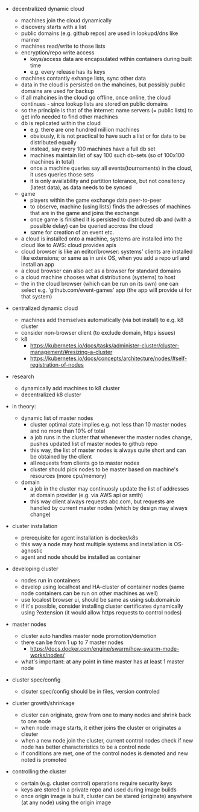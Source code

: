 
- decentralized dynamic cloud
  - machines join the cloud dynamically
  - discovery starts with a list
  - public domains (e.g. github repos) are used in lookupd/dns like manner
  - machines read/write to those lists
  - encryption/repo write access
    - keys/access data are encapsulated within containers during built time
    - e.g. every release has its keys
  - machines contantly exhange lists, sync other data
  - data in the cloud is persisted on the mahcines, but possibly  public domains are used for backup
  - if all mahcines in the cloud go offline, once online, the cloud continues - since lookup lists are stored on public domains
  - so the principle is that of the internet: name servers (= public lists) to get info needed to find other machines
  - db is replicated within the cloud
    - e.g. there are one hundred million machines
    - obviously, it is not practical to have such a list or for data to be distributed equally
    - instead, say every 100 machines have a full db set
    - machines maintain list of say 100 such db-sets (so of 100x100 machines in total)
    - once a machine queries say all events(tournaments) in the cloud, it uses queries those sets
    - it is only availability and partition tolerance, but not consitency (latest data), as data needs to be synced
  - game
    - players within the game exchange data peer-to-peer
    - to observe, machine (using lists) finds the adresses of machines that are in the game and joins the exchange
    - once game is finished it is persisted to distributed db and (with a possible delay) can be queried accross the cloud
    - same for creation of an event etc.
  - a cloud is installed onto a machine, systems are installed into the cloud like to AWS: cloud provides apis 
  - cloud browser is like an editor/browser: systems' clients are installed like extensions; or same as in unix OS, when you add a repo url and install an app
  - a cloud browser can also act as a browser for standard domains
  - a cloud machine chooses what distributions (systems) to host
  - the in the cloud browser (which can be run on its own) one can select e.g. 'github.com/event-games' app (the app will provide ui for that system)

- centralized dynamic cloud
  - machines add themselves automatically (via bot install) to e.g. k8 cluster
  - consider non-browser client (to exclude domain, https issues)
  - k8
    - https://kubernetes.io/docs/tasks/administer-cluster/cluster-management/#resizing-a-cluster
    - https://kubernetes.io/docs/concepts/architecture/nodes/#self-registration-of-nodes

- research
  - dynamically add machines to k8 cluster
  - decentralized k8 cluster
  

- in theory: 
  - dynamic list of master nodes
    - cluster optimal state implies e.g. not less than 10 master nodes and no more than 10% of total
    - a job runs in the cluster that whenever the master nodes change, pushes updated list of master nodes to github repo
    - this way, the list of master nodes is always quite short and can be obtained by the client
    - all requests from clients go to master nodes
    - cluster should pick nodes to be master based on machine's resources (more cpu/memory)
  - domain
    - a job in the cluster may continuosly update the list of addresses at domain provider (e.g. via AWS api or smth)
    - this way client always requests abc.com, but requests are handled by current master nodes (which by design may always change)

- cluster installation
  - prerequisite for agent installation is docker/k8s
  - this way a node may host multiple systems and installation is OS-agnostic
  - agent and node should be installed as container

- developing cluster
  - nodes run in containers
  - develop using localhost and HA-cluster of container nodes (same node containers  can be run on other machines as well)
  - use localost browser ui, should be same as using sub.domain.io
  - if it's possible, consider installing cluster certificates dynamically using ?extension (it would allow https requests to control nodes)

- master nodes
  - cluster auto handles master node promotion/demotion
  - there can be from 1 up to 7 master nodes
    - https://docs.docker.com/engine/swarm/how-swarm-mode-works/nodes/
  - what's important: at any point in time master has at least 1 master node

- cluster spec/config
  - clsuter spec/config should be in files, version controled

- cluster growth/shrinkage
  - cluster can originate, grow from one to many nodes and shrink back to one node
  - when node image starts, it either joins the cluster or originates a clsuter
  - when a new node join the cluster, current control nodes check if new node has better characteristics to be a control node
  - if conditions are met, one of the control nodes is demoted and new noted is promoted

- controlling the cluster
  - certain (e.g. cluster control) operations require security keys
  - keys are stored in a private repo and used during image builds
  - once origin image is built, cluster can be stared (originate) anywhere (at any node) using the origin image

